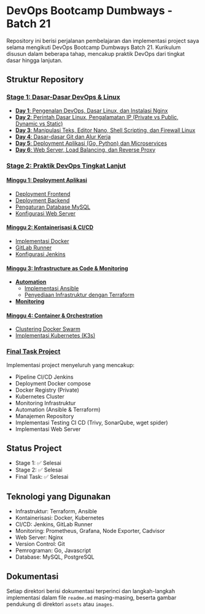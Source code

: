 # DevOps Bootcamp Dumbways - Batch 21

Repository ini berisi perjalanan pembelajaran dan implementasi project saya selama mengikuti DevOps Bootcamp Dumbways Batch 21. Kurikulum disusun dalam beberapa tahap, mencakup praktik DevOps dari tingkat dasar hingga lanjutan.

## Struktur Repository
### [Stage 1: Dasar-Dasar DevOps & Linux](/stage-1)
- [**Day 1**: Pengenalan DevOps, Dasar Linux, dan Instalasi Nginx](/stage-1/day-1)
- [**Day 2**: Perintah Dasar Linux, Pengalamatan IP (Private vs Public, Dynamic vs Static)](/stage-1/day-2)
- [**Day 3**: Manipulasi Teks, Editor Nano, Shell Scripting, dan Firewall Linux](/stage-1/day-3)
- [**Day 4**: Dasar-dasar Git dan Alur Kerja](/stage-1/day-4)
- [**Day 5**: Deployment Aplikasi (Go, Python) dan Microservices](/stage-1/day-5)
- [**Day 6**: Web Server, Load Balancing, dan Reverse Proxy](/stage-1/day-6)

### [Stage 2: Praktik DevOps Tingkat Lanjut](/stage-2)
#### [Minggu 1: Deployment Aplikasi](/stage-2/Week-1)
- [Deployment Frontend](/stage-2/Week-1/deploy-frontend.md)
- [Deployment Backend](/stage-2/Week-1/deploy-backend.md)
- [Pengaturan Database MySQL](/stage-2/Week-1/deploy-mysql.md)
- [Konfigurasi Web Server](/stage-2/Week-1/web-server.md)

#### [Minggu 2: Kontainerisasi & CI/CD](/stage-2/Week-2)
- [Implementasi Docker](/stage-2/Week-2/docker)
- [GitLab Runner](/stage-2/Week-2/gitlabrunner)
- [Konfigurasi Jenkins](/stage-2/Week-2/Jenkins)

#### [Minggu 3: Infrastructure as Code & Monitoring](/stage-2/Week-3)
- [**Automation**](/stage-2/Week-3/automation/)
  - [Implementasi Ansible](/stage-2/Week-3/automation/ansible)
  - [Penyediaan Infrastruktur dengan Terraform](/stage-2/Week-3/automation/terraform)
- [**Monitoring**](/stage-2/Week-3/monitoring)


#### [Minggu 4: Container & Orchestration](/stage-2/Week-4)
- [Clustering Docker Swarm](/stage-2/Week-4/docker-swarm)
- [Implementasi Kubernetes (K3s)](/stage-2/Week-4/kubernetes)

### [Final Task Project](/final-task-project)
Implementasi project menyeluruh yang mencakup:
- Pipeline CI/CD Jenkins
- Deployment Docker compose
- Docker Registry (Private)
- Kubernetes Cluster
- Monitoring Infrastruktur
- Automation (Ansible & Terraform)
- Manajemen Repository
- Implementasi Testing CI CD (Trivy, SonarQube, wget spider)
- Implementasi Web Server

## Status Project
- Stage 1: ✅ Selesai
- Stage 2: ✅ Selesai
- Final Task: ✅ Selesai


## Teknologi yang Digunakan
- Infrastruktur: Terraform, Ansible
- Kontainerisasi: Docker, Kubernetes
- CI/CD: Jenkins, GitLab Runner
- Monitoring: Prometheus, Grafana, Node Exporter, Cadvisor
- Web Server: Nginx
- Version Control: Git
- Pemrograman: Go, Javascript
- Database: MySQL, PostgreSQL

## Dokumentasi
Setiap direktori berisi dokumentasi terperinci dan langkah-langkah implementasi dalam file `readme.md` masing-masing, beserta gambar pendukung di direktori `assets` atau `images`.